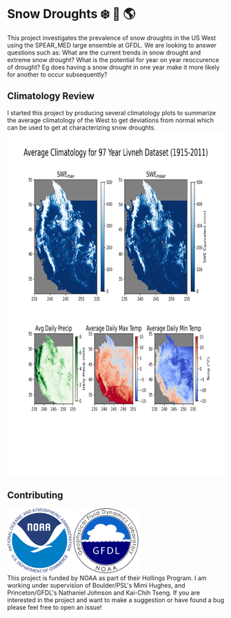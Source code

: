 # Snow Droughts :snowflake: :cactus: :earth_americas: 

This project investigates the prevalence of snow droughts in the US West using the SPEAR_MED large ensemble at GFDL. We are looking to answer questions such as: What are the current trends in snow drought and extreme snow drought? What is the potential for year on year reoccurence of drought? Eg does having a snow drought in one year make it more likely for another to occur subsequently? 

## Climatology Review

I started this project by producing several climatology plots to summarize the average climatology of the West to get deviations from normal which can be used to get at characterizing snow droughts. 
<img src="docs/assets/century_climatology_avg.png" alt="Snow Drought Climatology Summary" height="800"/>
<!-- ![](docs/assets/century_climatology_avg.png) -->

## Contributing
<img src="docs/assets/NOAA_LOGO.png" height ="150"> <img src="docs/assets/GFDL_LOGO.png" height="150"/> <br />
This project is funded by NOAA as part of their Hollings Program. I am working under supervision of Boulder/PSL's Mimi Hughes, and Princeton/GFDL's Nathaniel Johnson and Kai-Chih Tseng. If you are interested in the project and want to make a suggestion or have found a bug please feel free to open an issue! 
